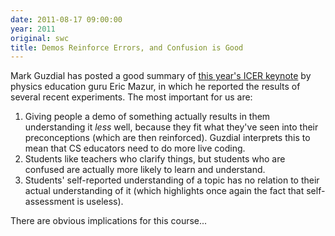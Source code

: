 ```yaml
---
date: 2011-08-17 09:00:00
year: 2011
original: swc
title: Demos Reinforce Errors, and Confusion is Good
---
```

<p>Mark Guzdial has posted a good summary of <a href="http://computinged.wordpress.com/2011/08/17/eric-mazurs-keynote-at-icer-2011-observing-demos-hurts-learning-and-confusion-is-a-sign-of-understanding/">this year's ICER keynote</a> by physics education guru Eric Mazur, in which he reported the results of several recent experiments. The most important for us are:</p>
<ol>
<li>Giving people a demo of something actually results in them understanding it <em>less</em> well, because they fit what they've seen into their preconceptions (which are then reinforced). Guzdial interprets this to mean that CS educators need to do more live coding.</li>
<li>Students like teachers who clarify things, but students who are confused are actually more likely to learn and understand.</li>
<li>Students' self-reported understanding of a topic has no relation to their actual understanding of it (which highlights once again the fact that self-assessment is useless).</li>
</ol>
<p>There are obvious implications for this course...</p>
